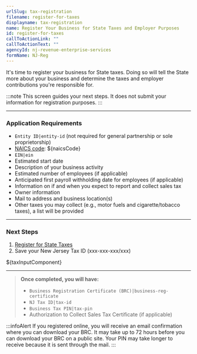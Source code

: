 ```yaml
---
urlSlug: tax-registration
filename: register-for-taxes
displayname: tax-registration
name: Register Your Business for State Taxes and Employer Purposes
id: register-for-taxes
callToActionLink: ""
callToActionText: ""
agencyId: nj-revenue-enterprise-services
formName: NJ-Reg
---
```

It's time to register your business for State taxes. Doing so will tell the State more about your business and determine the taxes and employer contributions you're responsible for.

:::note 
 This screen guides your next steps. It does not submit your information for registration purposes.
:::

- - -

### Application Requirements

*  `Entity ID|entity-id` (not required for general partnership or sole proprietorship)
* [NAICS code](/tasks/naics-code-determination): ${naicsCode}
*  `EIN|ein` 
* Estimated start date
* Description of your business activity
* Estimated number of employees (if applicable)
* Anticipated first payroll withholding date for employees (if applicable)
* Information on if and when you expect to report and collect sales tax
* Owner information
* Mail to address and business location(s)
* Other taxes you may collect (e.g., motor fuels and cigarette/tobacco taxes), a list will be provided

- - -

### Next Steps

1. [Register for State Taxes](https://www.njportal.com/DOR/BusinessRegistration)
2. Save your New Jersey Tax ID (xxx-xxx-xxx/xxx)

${taxInputComponent}

- - -

> **Once completed, you will have:**
>
> *  `Business Registration Certificate (BRC)|business-reg-certificate` 
> *  `NJ Tax ID|tax-id` 
> *  `Business Tax PIN|tax-pin` 
> * Authorization to Collect Sales Tax Certificate (if applicable)

:::infoAlert 
 If you registered online, you will receive an email confirmation where you can download your BRC. It may take up to 72 hours before you can download your BRC on a public site. Your PIN may take longer to receive because it is sent through the mail.
:::